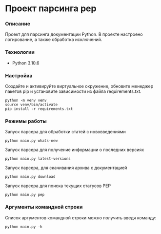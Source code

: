 # Проект парсинга pep

### Описание
Проект для парсинга документации Python.
В проекте настроено логирование, а также обработка исключений.

### Технологии
- Python 3.10.6

### Настройка
Создайте и активируйте виртуальное окружение, обновите менеджер пакетов pip и установите зависимости из файла requirements.txt.
```
python -m venv venv
source venv/bin/activate
pip install -r requirements.txt
```

### Режимы работы
Запуск парсера для обработки статей с нововведениями
```
python main.py whats-new
```
Запуск парсера для получение информации о последних версиях
```
python main.py latest-versions
```
Запуск парсера, для скачивания архива с документацией
```
python main.py download
```
Запуск парсера для поиска текущих статусов PEP
```
python main.py pep
```

### Аргументы командной строки
Список аргументов командной строки можно получить введя команду:
```
python main.py -h
```